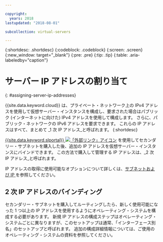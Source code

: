 ```yaml
---

copyright:
  years: 2018
lastupdated: "2018-08-01"

subcollection: virtual-servers

---
```


{:shortdesc: .shortdesc}
{:codeblock: .codeblock}
{:screen: .screen}
{:new_window: target="_blank"}
{:pre: .pre}
{:tip: .tip}
{:table: .aria-labeledby="caption"}

# サーバー IP アドレスの割り当て
{: #assigning-server-ip-addresses}

{{site.data.keyword.cloud}} は、プライベート・ネットワーク上の IPv4 アドレスを使用して仮想サーバー・インスタンスを構成し、要求された場合はパブリック (インターネットに向けた) IPv4 アドレスを使用して構成します。 さらに、パブリック・ネットワークの IPv6 アドレスを要求できます。 これらの IP アドレスはすべて、まとめて _1 次 IP アドレス_と呼ばれます。
{:shortdesc}

[{{site.data.keyword.slportal}} ![「外部リンク」アイコン](../icons/launch-glyph.svg "「外部リンク」アイコン")](https://control.softlayer.com) を使用してセカンダリー・サブネットを購入した後、追加の IP アドレスを仮想サーバー・インスタンスにバインドできます。 この方法で購入して管理する IP アドレスは、_2 次 IP アドレス_と呼ばれます。

IP アドレスの取得に使用可能なオプションについて詳しくは、[サブネットおよび IP ](/docs/infrastructure/subnets?topic=subnets-getting-started-with-subnets-and-ips#getting-started-with-subnets-and-ips)を参照してください。

## 2 次 IP アドレスのバインディング

セカンダリー・サブネットを購入してルーティングしたら、新しく使用可能になった 1 つ以上の IP アドレスを使用するようにオペレーティング・システムを構成する必要があります。 新規 IP アドレスの構成ステップはオペレーティング・システムごとに異なりますが、このセットアップは通常、「インターフェース別名」のセットアップと呼ばれます。 追加の構成詳細情報については、ご使用のオペレーティング・システムの資料を参照してください。
